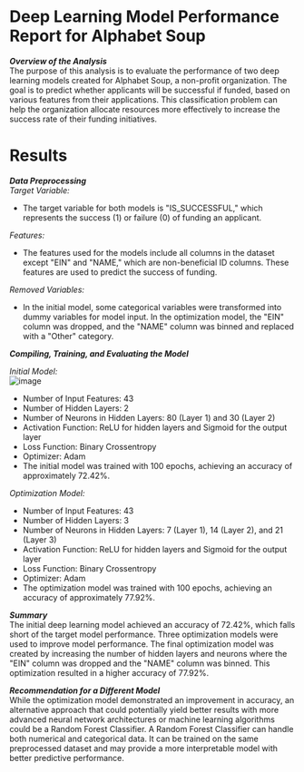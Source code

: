 # Deep Learning Model Performance Report for Alphabet Soup
***Overview of the Analysis*** <br>
The purpose of this analysis is to evaluate the performance of two deep learning models created for Alphabet Soup, a non-profit organization. The goal is to predict whether applicants will be successful if funded, based on various features from their applications. This classification problem can help the organization allocate resources more effectively to increase the success rate of their funding initiatives.

# Results
***Data Preprocessing***<br>
*Target Variable:*
- The target variable for both models is "IS_SUCCESSFUL," which represents the success (1) or failure (0) of funding an applicant.<br>

*Features:*
- The features used for the models include all columns in the dataset except "EIN" and "NAME," which are non-beneficial ID columns. These features are used to predict the success of funding.<br>

*Removed Variables:*
- In the initial model, some categorical variables were transformed into dummy variables for model input. In the optimization model, the "EIN" column was dropped, and the "NAME" column was binned and replaced with a "Other" category.

***Compiling, Training, and Evaluating the Model***<br>

*Initial Model:*<br>
![image](https://github.com/RachaelCaldwell/deep-learning-challenge/assets/134207637/b3e9b7ea-35c7-42bb-bd56-17d60b5a182e)

- Number of Input Features: 43
- Number of Hidden Layers: 2
- Number of Neurons in Hidden Layers: 80 (Layer 1) and 30 (Layer 2)
- Activation Function: ReLU for hidden layers and Sigmoid for the output layer
- Loss Function: Binary Crossentropy
- Optimizer: Adam
- The initial model was trained with 100 epochs, achieving an accuracy of approximately 72.42%.

*Optimization Model:*

- Number of Input Features: 43
- Number of Hidden Layers: 3
- Number of Neurons in Hidden Layers: 7 (Layer 1), 14 (Layer 2), and 21 (Layer 3)
- Activation Function: ReLU for hidden layers and Sigmoid for the output layer
- Loss Function: Binary Crossentropy
- Optimizer: Adam
- The optimization model was trained with 100 epochs, achieving an accuracy of approximately 77.92%.

***Summary***<br>
The initial deep learning model achieved an accuracy of 72.42%, which falls short of the target model performance. Three optimization models were used to improve model performance. The final optimization model was created by increasing the number of hidden layers and neurons where the "EIN" column was dropped and the "NAME" column was binned. This optimization resulted in a higher accuracy of 77.92%.

***Recommendation for a Different Model***<br>
While the optimization model demonstrated an improvement in accuracy, an alternative approach that could potentially yield better results with more advanced neural network architectures or machine learning algorithms could be a Random Forest Classifier. A Random Forest Classifier can handle both numerical and categorical data. It can be trained on the same preprocessed dataset and may provide a more interpretable model with better predictive performance.
